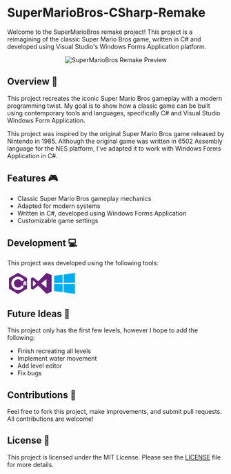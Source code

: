 # SuperMarioBros-CSharp-Remake

Welcome to the SuperMarioBros remake project! This project is a reimagining of the classic Super Mario Bros game, written in C# and developed using Visual Studio's Windows Forms Application platform.

<p align="center">
  <img src="https://github.com/Jack-Development/SuperMarioBros/blob/main/Title.png?raw=true" alt="SuperMarioBros Remake Preview"/>
</p>

## Overview 📝

This project recreates the iconic Super Mario Bros gameplay with a modern programming twist. My goal is to show how a classic game can be built using contemporary tools and languages, specifically C# and Visual Studio Windows Form Application.

This project was inspired by the original Super Mario Bros game released by Nintendo in 1985. Although the original game was written in 6502 Assembly language for the NES platform, I've adapted it to work with Windows Forms Application in C#.

## Features 🎮

- Classic Super Mario Bros gameplay mechanics
- Adapted for modern systems
- Written in C#, developed using Windows Forms Application
- Customizable game settings

## Development 💻

This project was developed using the following tools:

<code><img height="50" src="https://github.com/devicons/devicon/blob/master/icons/csharp/csharp-plain.svg" alt="C#"></code>
<code><img height="50" src="https://github.com/devicons/devicon/blob/master/icons/visualstudio/visualstudio-plain.svg" alt="Visual Studio"></code>
<code><img height="50" src="https://github.com/devicons/devicon/blob/master/icons/windows8/windows8-original.svg" alt="Windows"></code>

## Future Ideas 🧠

This project only has the first few levels, however I hope to add the following:

- Finish recreating all levels
- Implement water movement
- Add level editor
- Fix bugs

## Contributions 🤝

Feel free to fork this project, make improvements, and submit pull requests. All contributions are welcome!

## License 📄

This project is licensed under the MIT License. Please see the [LICENSE](LICENSE) file for more details.
